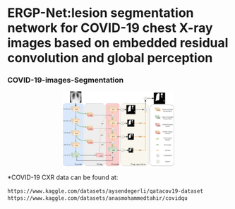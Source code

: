 # ERGP-Net:lesion segmentation network for COVID-19 chest X-ray images based on embedded residual convolution and global perception

### COVID-19-images-Segmentation
<p align="center">
  <img src="https://github.com/ThirteenYue/ERGP-Net/blob/master/ergpnet.png" width="50%" height="50%" />
</p>



*COVID-19 CXR data can be found at:

    https://www.kaggle.com/datasets/aysendegerli/qatacov19-dataset
    https://www.kaggle.com/datasets/anasmohammedtahir/covidqu
